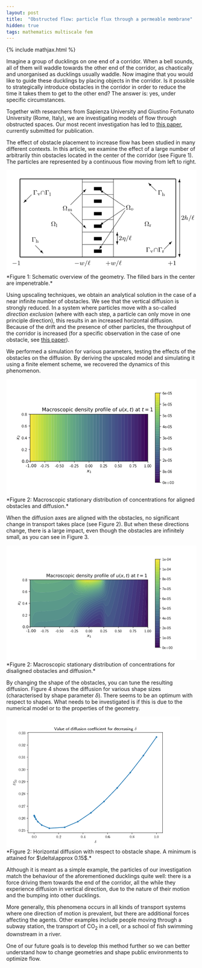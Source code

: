```yaml
---
layout: post
title:  "Obstructed flow: particle flux through a permeable membrane"
hidden: true
tags: mathematics multiscale fem
---
```


{% include mathjax.html %}

Imagine a group of ducklings on one end of a corridor. When a bell sounds, all of them will waddle towards the other end of the corridor, as chaotically and unorganised as ducklings usually waddle.
Now imagine that you would like to guide these ducklings by placing objects in the corridor.
Is it possible to strategically introduce obstacles in the corridor in order to reduce the time it takes them to get to the other end?
The answer is: yes, under specific circumstances.

Together with researchers from Sapienza University and Giustino Fortunato University (Rome, Italy), we are investigating models of flow through obstructed spaces. Our most recent investigation has led to [this paper][1], currently submitted for publication.
<!--more-->

The effect of obstacle placement to increase flow has been studied in many different contexts. In this article, we examine the effect of a large number of arbitrarily thin obstacles located in the center of the corridor (see Figure 1). The particles are represented by a continuous flow moving from left to right.

<img src="/assets/membrane_files/geometry.png" />
*Figure 1: Schematic overview of the geometry. The filled bars in the center are impenetrable.*

Using upscaling techniques, we obtain an analytical solution in the case of a near infinite number of obstacles. We see that the vertical diffusion is strongly reduced.
In a system where particles move with a so-called *direction exclusion* (where with each step, a particle can only move in one principle direction), this results in an increased horizontal diffusion. Because of the drift and the presence of other particles, the throughput of the corridor is increased (for a specific observation in the case of one obstacle, see [this paper][2]).

We performed a simulation for various parameters, testing the effects of the obstacles on the diffusion. By deriving the upscaled model and simulating it using a finite element scheme, we recovered the dynamics of this phenomenon.

<img src="/assets/membrane_files/macro.png" />
*Figure 2: Macroscopic stationary distribution of concentrations for aligned obstacles and diffusion.*

When the diffusion axes are aligned with the obstacles, no significant change in transport takes place (see Figure 2). But when these directions change, there is a large impact, even though the obstacles are infinitely small, as you can see in Figure 3.

<img src="/assets/membrane_files/cross_term_macro.png" />
*Figure 2: Macroscopic stationary distribution of concentrations for disaligned obstacles and diffusion.*

By changing the shape of the obstacles, you can tune the resulting diffusion. Figure 4 shows the diffusion for various shape sizes (characterised by shape parameter $\delta$).
There seems to be an optimum with respect to shapes. What needs to be investigated is if this is due to the numerical model or to the properties of the geometry.

<img src="/assets/membrane_files/optimal_shapes.png" />
*Figure 2: Horizontal diffusion with respect to obstacle shape. A minimum is attained for $\delta\approx 0.15$.*

Although it is meant as a simple example, the particles of our investigation match the behaviour of the aforementioned ducklings quite well: there is a force driving them towards the end of the corridor, all the while they experience diffusion in vertical direction, due to the nature of their motion and the bumping into other ducklings.

More generally, this phenomena occurs in all kinds of transport systems where one direction of motion is prevalent, but there are additional forces affecting the agents.
Other examples include people moving through a subway station, the transport of $\textrm{CO}_2$ in a cell, or a school of fish swimming downstream in a river.

One of our future goals is to develop this method further so we can better understand how to change geometries and shape public environments to optimize flow.


[1]: http://arxiv.org/abs/1804.08392
[2]: https://journals.aps.org/pre/abstract/10.1103/PhysRevE.94.042115
